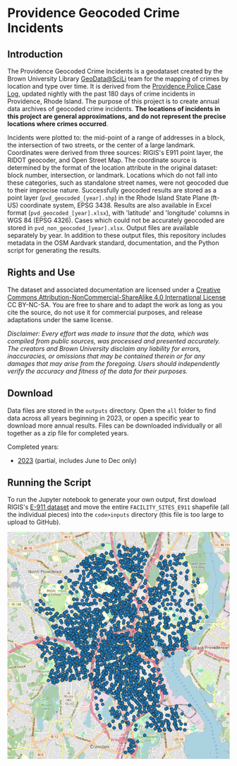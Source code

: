 # Providence Geocoded Crime Incidents

## Introduction

The Providence Geocoded Crime Incidents is a geodataset created by the Brown University Library [GeoData@SciLi](https://libguides.brown.edu/geodata/) team for the mapping of crimes by location and type over time. It is derived from the [Providence Police Case Log](https://data.providenceri.gov/Public-Safety/Providence-Police-Case-Log-Past-180-days/rz3y-pz8v/about_data), updated nightly with the past 180 days of crime incidents in Providence, Rhode Island. The purpose of this project is to create annual data archives of geocoded crime incidents. **The locations of incidents in this project are general approximations, and do not represent the precise locations where crimes occurred**. 

Incidents were plotted to: the mid-point of a range of addresses in a block, the intersection of two streets, or the center of a large landmark. Coordinates were derived from three sources: RIGIS's E911 point layer, the RIDOT geocoder, and Open Street Map. The coordinate source is determined by the format of the location attribute in the original dataset: block number, intersection, or landmark. Locations which do not fall into these categories, such as standalone street names, were not geocoded due to their imprecise nature. Successfully geocoded results are stored as a point layer (`pvd_geocoded_[year].shp`) in the Rhode Island State Plane (ft-US) coordinate system, EPSG 3438. Results are also available in Excel format (`pvd_geocoded_[year].xlsx`), with 'latitude' and 'longitude' columns in WGS 84 (EPSG 4326). Cases which could not be accurately geocoded are stored in `pvd_non_geocoded_[year].xlsx`. Output files are available separately by year. In addition to these output files, this repository includes metadata in the OSM Aardvark standard, documentation, and the Python script for generating the results.

## Rights and Use

The dataset and associated documentation are licensed under a [Creative Commons Attribution-NonCommercial-ShareAlike 4.0 International License](https://creativecommons.org/licenses/by-nc-sa/4.0/) CC BY-NC-SA. You are free to share and to adapt the work as long as you cite the source, do not use it for commercial purposes, and release adaptations under the same license.

*Disclaimer: Every effort was made to insure that the data, which was compiled from public sources, was processed and presented accurately. The creators and Brown University disclaim any liability for errors, inaccuracies, or omissions that may be contained therein or for any damages that may arise from the foregoing. Users should independently verify the accuracy and fitness of the data for their purposes.*

## Download

Data files are stored in the `outputs` directory. Open the `all` folder to find data across all years beginning in 2023, or open a specific year to download more annual results. Files can be downloaded individually or all together as a zip file for completed years.

Completed years:

- [2023](/outputs/2023/pvdcrime_2023.zip) (partial, includes June to Dec only)

## Running the Script

To run the Jupyter notebook to generate your own output, first dowload RIGIS's [E-911 dataset](https://www.rigis.org/datasets/e-911-sites/explore) and move the entire `FACILITY_SITES_E911` shapefile (all the individual pieces) into the `code>inputs` directory (this file is too large to upload to GitHub).

![Results visualized using QGIS](/results.png)
